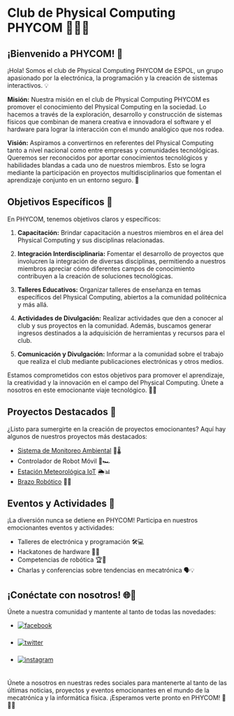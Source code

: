 # Club de Physical Computing PHYCOM 👨‍💻🤖

## ¡Bienvenido a PHYCOM! 🚀

¡Hola! Somos el club de Physical Computing PHYCOM de ESPOL, un grupo apasionado por la electrónica, la programación y la creación de sistemas interactivos. 💡

**Misión:** Nuestra misión en el club de Physical Computing PHYCOM es promover el conocimiento del Physical Computing en la sociedad. Lo hacemos a través de la exploración, desarrollo y construcción de sistemas físicos que combinan de manera creativa e innovadora el software y el hardware para lograr la interacción con el mundo analógico que nos rodea.

**Visión:** Aspiramos a convertirnos en referentes del Physical Computing tanto a nivel nacional como entre empresas y comunidades tecnológicas. Queremos ser reconocidos por aportar conocimientos tecnológicos y habilidades blandas a cada uno de nuestros miembros. Esto se logra mediante la participación en proyectos multidisciplinarios que fomentan el aprendizaje conjunto en un entorno seguro. 🔮

## Objetivos Específicos 🎯

En PHYCOM, tenemos objetivos claros y específicos:

1. **Capacitación:** Brindar capacitación a nuestros miembros en el área del Physical Computing y sus disciplinas relacionadas.

2. **Integración Interdisciplinaria:** Fomentar el desarrollo de proyectos que involucren la integración de diversas disciplinas, permitiendo a nuestros miembros apreciar cómo diferentes campos de conocimiento contribuyen a la creación de soluciones tecnológicas.

3. **Talleres Educativos:** Organizar talleres de enseñanza en temas específicos del Physical Computing, abiertos a la comunidad politécnica y más allá.

4. **Actividades de Divulgación:** Realizar actividades que den a conocer al club y sus proyectos en la comunidad. Además, buscamos generar ingresos destinados a la adquisición de herramientas y recursos para el club.

5. **Comunicación y Divulgación:** Informar a la comunidad sobre el trabajo que realiza el club mediante publicaciones electrónicas y otros medios.

Estamos comprometidos con estos objetivos para promover el aprendizaje, la creatividad y la innovación en el campo del Physical Computing. Únete a nosotros en este emocionante viaje tecnológico. 🤖💡

## Proyectos Destacados 🚀

¿Listo para sumergirte en la creación de proyectos emocionantes? Aquí hay algunos de nuestros proyectos más destacados:

- [Sistema de Monitoreo Ambiental](https://github.com/PHYCOM-ESPOL/monitoreo-ambiental) 🌿🌡️
- Controlador de Robot Móvil 🤖🏎️
- [Estación Meteorológica IoT](https://github.com/PHYCOM-ESPOL/estacion-meteorologica-iot) 🌦️📊
- [Brazo Robótico](https://github.com/PHYCOM-ESPOL/brazo-robotico) 🦾🤖

## Eventos y Actividades 🎉

¡La diversión nunca se detiene en PHYCOM! Participa en nuestros emocionantes eventos y actividades:

- Talleres de electrónica y programación 🛠️💻
- Hackatones de hardware 🧰🔧
- Competencias de robótica 🏆🤖
- Charlas y conferencias sobre tendencias en mecatrónica 🗣️💡

## ¡Conéctate con nosotros! 🌐🤝

Únete a nuestra comunidad y mantente al tanto de todas las novedades:

<div align='left'>

<ul>

<li>
<a href="https://www.facebook.com/phycomespol" target="_blank">
<img src="https://img.shields.io/badge/Facebook-%23FF5733.svg?color=1877F2&style=for-the-badge&logo=facebook&logoColor=white" alt=facebook style="margin-bottom: 5px;"/>
</a>
</li>

<br>

<li>
<a href="https://twitter.com/PHYCOM_ESPOL" target="_blank">
<img src="https://img.shields.io/badge/Twitter-%231DA1F2.svg?color=1DA1F2&style=for-the-badge&logo=twitter&logoColor=white" alt=twitter style="margin-bottom: 5px;"/>
</a>
</li>

<br>

<li>
<a href="https://www.instagram.com/phycom.espol/" target="_blank">
<img src="https://img.shields.io/badge/Instagram-%23E4405F.svg?color=E4405F&style=for-the-badge&logo=instagram&logoColor=white" alt=instagram style="margin-bottom: 5px;"/>
</a>
</li>

<br>

</ul>
</div>

Únete a nosotros en nuestras redes sociales para mantenerte al tanto de las últimas noticias, proyectos y eventos emocionantes en el mundo de la mecatrónica y la informática física. ¡Esperamos verte pronto en PHYCOM! 🤝🤖🔌
